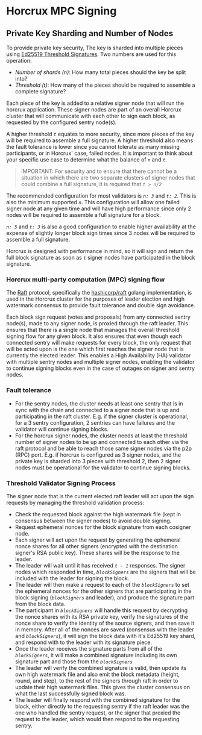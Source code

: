 
# Horcrux MPC Signing

## Private Key Sharding and Number of Nodes

To provide private key security, The key is sharded into multiple pieces using [Ed25519 Threshold Signatures](https://gitlab.com/unit410/threshold-ed25519). Two numbers are used for this operation:
- _Number of shards (n)_: How many total pieces should the key be split into?
- _Threshold (t)_: How many of the pieces should be required to assemble a complete signature?

Each piece of the key is added to a relative signer node that will run the horcrux application. These signer nodes are part of an overall Horcrux cluster that will communicate with each other to sign each block, as requested by the configured sentry node(s).

A higher threshold _`t`_ equates to more security, since more pieces of the key will be required to assemble a full signature. A higher threshold also means the fault tolerance is lower since you cannot tolerate as many missing participants, or in Horcrux' case, failed nodes. It is important to think about your specific use case to determine what the balance of _`n`_ and _`t`_. 

> IMPORTANT: For security and to ensure that there cannot be a situation in which there are two separate clusters of signer nodes that could combine a full signature, it is required that _`t > n/2`_

The recommended configuration for most validators is _`n: 3`_ and _`t: 2`_. This is also the minimum supported _`n`_. This configuration will allow one failed signer node at any given time and will have high performance since only 2 nodes will be required to assemble a full signature for a block. 

_`n: 5`_ and _`t: 3`_ is also a good configuration to enable higher availability at the expense of slightly longer block sign times since 3 nodes will be required to assemble a full signature. 

Horcrux is designed with performance in mind, so it will sign and return the full block signature as soon as _`t`_ signer nodes have participated in the block signature.

### Horcrux multi-party computation (MPC) signing flow

The [Raft](https://raft.github.io/) protocol, specifically the [hashicorp/raft](https://github.com/hashicorp/raft) golang implementation, is used in the Horcrux cluster for the purposes of leader election and high watermark consensus to provide fault tolerance and double sign avoidance.

Each block sign request (votes and proposals) from any connected sentry node(s), made to any signer node, is proxied through the raft leader. This ensures that there is a single node that manages the overall threshold signing flow for any given block. It also ensures that even though each connected sentry will make requests for every block, the only request that will be acted upon is the one which first reaches the signer node that is currently the elected leader. This enables a High Availability (HA) validator with multiple sentry nodes and multiple signer nodes, enabling the validator to continue signing blocks even in the case of outages on signer and sentry nodes.

### Fault tolerance
- For the sentry nodes, the cluster needs at least one sentry that is in sync with the chain and connected to a signer node that is up and participating in the raft cluster. E.g. if the signer cluster is operational, for a 3 sentry configuration, 2 sentries can have failures and the validator will continue signing blocks.
- For the horcrux signer nodes, the cluster needs at least the threshold number of signer nodes to be up and connected to each other via the raft protocol and be able to reach those same signer nodes via the p2p (RPC) port. E.g. if horcrux is configured as 3 signer nodes, and the private key is sharded into 3 pieces with threshold 2, then 2 signer nodes must be operational for the validator to continue signing blocks.

### Threshold Validator Signing Process

The signer node that is the current elected raft leader will act upon the sign requests by managing the threshold validation process:

- Check the requested block against the high watermark file (kept in consensus between the signer nodes) to avoid double signing.
- Request ephemeral nonces for the block signature from each cosigner node.
- Each signer will act upon the request by generating the ephemeral nonce shares for all other signers (encrypted with the destination signer's RSA public key). These shares will be the response to the leader.
- The leader will wait until it has received _`t - 1`_ responses. The signer nodes which responded in time, _`blockSigners`_ are the signers that will be included with the leader for signing the block.
- The leader will then make a request to each of the _`blockSigners`_ to set the ephemeral nonces for the other signers that are participating in the block signing (_`blockSigners`_ and leader), and produce the signature part from the block data.
- The participant in _`blockSigners`_ will handle this request by decrypting the nonce shares with its RSA private key, verify the signatures of the nonce share to verify the identity of the source signers, and then save it in memory. After all of the nonces are saved (consensus with the leader and _`blockSigners`_), it will sign the block data with it's Ed25519 key shard, and respond with to the leader with its signature piece.
- Once the leader receives the signature parts from all of the _`blockSigners`_, it will make a combined signature including its own signature part and those from the _`blockSigners`_
- The leader will verify the combined signature is valid, then update its own high watermark file and also emit the block metadata (height, round, and step), to the rest of the signers through raft in order to update their high watermark files. This gives the cluster consensus on what the last successfully signed block was.
- The leader will finally respond with the combined signature for the block, either directly to the requesting sentry if the raft leader was the one who handled the sentry request, or the signer that proxied the request to the leader, which would then respond to the requesting sentry.
